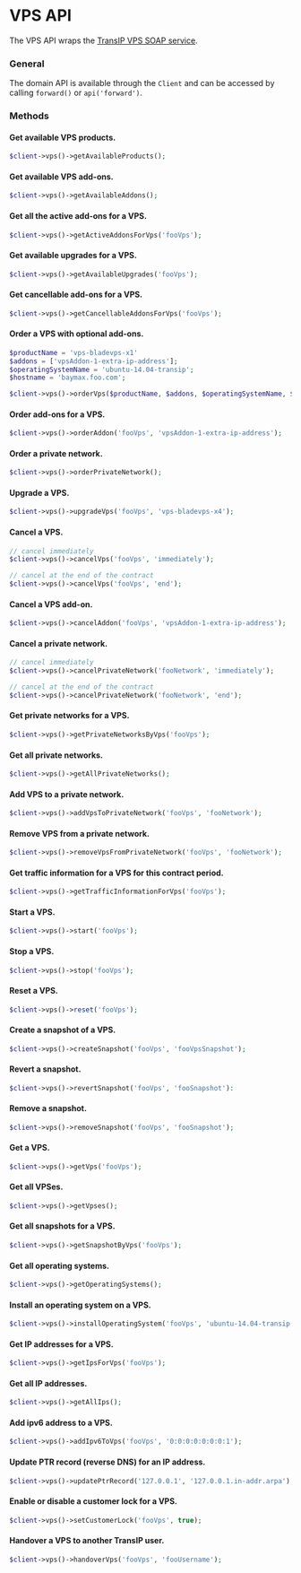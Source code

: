 VPS API
=======
The VPS API wraps the [TransIP VPS SOAP service](https://api.transip.co.uk/wsdl/?service=VpsService).

### General
The domain API is available through the `Client` and can be accessed by calling `forward()` or `api('forward')`.

### Methods

#### Get available VPS products.
````php
$client->vps()->getAvailableProducts();
````

#### Get available VPS add-ons.
````php
$client->vps()->getAvailableAddons();
````

#### Get all the active add-ons for a VPS.
````php
$client->vps()->getActiveAddonsForVps('fooVps');
````

#### Get available upgrades for a VPS.
````php
$client->vps()->getAvailableUpgrades('fooVps');
````

#### Get cancellable add-ons for a VPS.
````php
$client->vps()->getCancellableAddonsForVps('fooVps');
````

#### Order a VPS with optional add-ons.
````php
$productName = 'vps-bladevps-x1'
$addons	= ['vpsAddon-1-extra-ip-address'];
$operatingSystemName = 'ubuntu-14.04-transip';
$hostname = 'baymax.foo.com';

$client->vps()->orderVps($productName, $addons, $operatingSystemName, $hostname);
````

#### Order add-ons for a VPS.
````php
$client->vps()->orderAddon('fooVps', 'vpsAddon-1-extra-ip-address');
````

#### Order a private network.
````php
$client->vps()->orderPrivateNetwork();
````

#### Upgrade a VPS.
````php
$client->vps()->upgradeVps('fooVps', 'vps-bladevps-x4');
````

#### Cancel a VPS.
````php
// cancel immediately
$client->vps()->cancelVps('fooVps', 'immediately');

// cancel at the end of the contract
$client->vps()->cancelVps('fooVps', 'end');
````

#### Cancel a VPS add-on.
````php
$client->vps()->cancelAddon('fooVps', 'vpsAddon-1-extra-ip-address');
````

#### Cancel a private network.
````php
// cancel immediately
$client->vps()->cancelPrivateNetwork('fooNetwork', 'immediately');

// cancel at the end of the contract
$client->vps()->cancelPrivateNetwork('fooNetwork', 'end');
````

#### Get private networks for a VPS.
````php
$client->vps()->getPrivateNetworksByVps('fooVps');
````

#### Get all private networks.
````php
$client->vps()->getAllPrivateNetworks();
````

#### Add VPS to a private network.
````php
$client->vps()->addVpsToPrivateNetwork('fooVps', 'fooNetwork');
````

#### Remove VPS from a private network.
````php
$client->vps()->removeVpsFromPrivateNetwork('fooVps', 'fooNetwork');
````

#### Get traffic information for a VPS for this contract period.
````php
$client->vps()->getTrafficInformationForVps('fooVps');
````

#### Start a VPS.
````php
$client->vps()->start('fooVps');
````

#### Stop a VPS.
````php
$client->vps()->stop('fooVps');
````

#### Reset a VPS.
````php
$client->vps()->reset('fooVps');
````

#### Create a snapshot of a VPS.
````php
$client->vps()->createSnapshot('fooVps', 'fooVpsSnapshot');
````

#### Revert a snapshot.
````php
$client->vps()->revertSnapshot('fooVps', 'fooSnapshot'):
````

#### Remove a snapshot.
````php
$client->vps()->removeSnapshot('fooVps', 'fooSnapshot');
````

#### Get a VPS.
````php
$client->vps()->getVps('fooVps');
````

#### Get all VPSes.
````php
$client->vps()->getVpses();
````

#### Get all snapshots for a VPS.
````php
$client->vps()->getSnapshotByVps('fooVps');
````

#### Get all operating systems.
````php
$client->vps()->getOperatingSystems();
````

#### Install an operating system on a VPS.
````php
$client->vps()->installOperatingSystem('fooVps', 'ubuntu-14.04-transip', 'baymax.foo.com');
````

#### Get IP addresses for a VPS.
````php
$client->vps()->getIpsForVps('fooVps');
````

#### Get all IP addresses. 
````php
$client->vps()->getAllIps();
````

#### Add ipv6 address to a VPS.
````php
$client->vps()->addIpv6ToVps('fooVps', '0:0:0:0:0:0:0:1');
````

#### Update PTR record (reverse DNS) for an IP address.
````php
$client->vps()->updatePtrRecord('127.0.0.1', '127.0.0.1.in-addr.arpa');
````

#### Enable or disable a customer lock for a VPS.
````php
$client->vps()->setCustomerLock('fooVps', true);
````

#### Handover a VPS to another TransIP user.
````php
$client->vps()->handoverVps('fooVps', 'fooUsername');
````